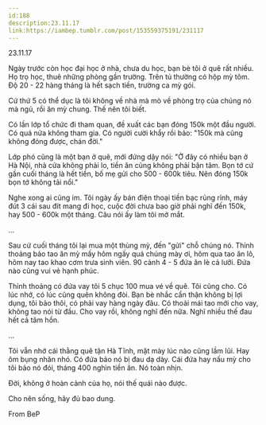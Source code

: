 ```yaml
---
id:188
description:23.11.17
link:https://iambep.tumblr.com/post/153559375191/231117
---
```


23.11.17

Ngày trước còn học đại học ở nhà, chưa du học, bạn bè tôi ở quê rất nhiều.
Họ trọ học, thuê những phòng gần trường. Trên tủ thường có hộp mỳ tôm. Độ
20 - 22 hàng tháng là hết sạch tiền, trường ca mỳ gói.

Cứ thứ 5 có thể dục là tôi không về nhà mà mò về phòng trọ của chúng nó
mà ngủ, rồi ăn mỳ chung. Thế nên tôi biết.

Có lần lớp tổ chức đi tham quan, đề xuất các bạn đóng 150k một đầu người.
Có quá nửa không tham gia. Có người cười khẩy rồi bảo: "150k mà cũng không
đóng được, chán đời."

Lớp phó cũng là một bạn ở quê, mới đứng dậy nói: "Ở đây có nhiều bạn ở Hà
Nội, nhà cửa không phải lo, tiền ăn cũng không phải bận tâm. Bọn tớ cứ gần
cuối tháng là hết tiền, bố mẹ gửi cho 500 - 600k tiêu. Nên đóng 150k bọn
tớ không tải nổi."

Nghe xong ai cũng im. Tôi ngày ấy bán điện thoại tiền bạc rủng rỉnh, máy
đút 3 cái sau đít mang đi học, cuộc đời chưa bao giờ phải nghĩ đến 150k,
hay 500 - 600k một tháng. Câu nói ấy làm tôi mở mắt.

...

Sau cứ cuối tháng tôi lại mua một thùng mỳ, đến "gửi" chỗ chúng nó. Thỉnh
thoảng bảo tao ăn mỳ mấy hôm ngấy quá chúng mày ơi, hôm qua tao ăn lô, hôm
nay tao khao cơm trưa sinh viên. 90 cành 4 - 5 đứa ăn lè cả lưỡi. Đứa nào
cũng vui vẻ hạnh phúc.

Thỉnh thoảng có đứa vay tôi 5 chục 100 mua vé về quê. Tôi cũng cho. Có lúc
nhớ, có lúc cũng quên không đòi. Bạn bè nhắc cẩn thận không bị lợi dụng,
tôi bảo thôi, có phải vay hàng ngày đâu. Có thoải mái tao mới cho vay, không
tao nói từ đầu. Cho vay rồi, không nghĩ đến nữa. Nghĩ nhiều thế đau hết
cả tâm hồn.

...

Tôi vẫn nhớ cái thằng quê tận Hà Tĩnh, mặt mày lúc nào cũng lầm lũi. Hay
ôm bụng nhăn nhó. Có đứa bảo nó bị đau dạ dày. Cái đứa hay nấu mỳ cho tôi
bảo nó đói, tháng 400 nghìn tiền ăn. Nó toàn nhịn.

Đời, không ở hoàn cảnh của họ, nói thế quái nào được.

Cho nên sống, hãy đủ bao dung.

From BeP